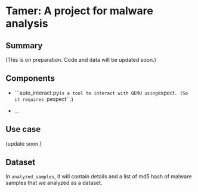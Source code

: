 # Tamer: A project for malware analysis

## Summary

(This is on preparation. Code and data will be updated soon.)

## Components

- ```auto_interact.py`` is a tool to interact with QEMU using ``expect``. (So it requires ``pexpect``.)

- ...


## Use case

(update soon.)

## Dataset

In ```analyzed_samples```, it will contain details and a list of md5 hash of malware samples that we analyzed as a dataset.
